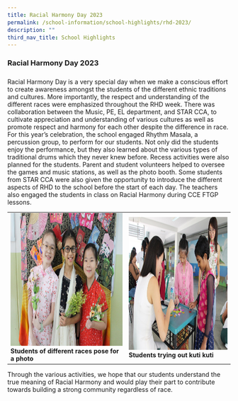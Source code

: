 ```yaml
---
title: Racial Harmony Day 2023
permalink: /school-information/school-highlights/rhd-2023/
description: ""
third_nav_title: School Highlights
---
```

### Racial Harmony Day 2023

##### 

Racial Harmony Day is a very special day when we make a conscious effort to create awareness amongst the students of the different ethnic traditions and cultures. More importantly, the respect and understanding of the different races were emphasized throughout the RHD week. There was collaboration between the Music, PE, EL department, and STAR CCA, to cultivate appreciation and understanding of various cultures as well as promote respect and harmony for each other despite the difference in race. For this year’s celebration, the school engaged Rhythm Masala, a percussion group, to perform for our students. Not only did the students enjoy the performance, but they also learned about the various types of traditional drums which they never knew before. Recess activities were also planned for the students. Parent and student volunteers helped to oversee the games and music stations, as well as the photo booth. Some students from STAR CCA were also given the opportunity to introduce the different aspects of RHD to the school before the start of each day. The teachers also engaged the students in class on Racial Harmony during CCE FTGP lessons. 

<table>
<tbody><tr>
		<td><img alt="p3ljifly01" src="/images/RHD%202023/students%20of%20different%20races%20pose%20for%20a%20photo.JPG" style="width:450px;height:300px;"><b>Students of different races pose for a photo</b></td>
		<td><img alt="p3ljifly02" src="/images/RHD%202023/students%20trying%20out%20kuti%20kuti.JPG" style="width:450px;height:300px;"><b>Students trying out kuti kuti</b></td>
</tr></tbody></table>

Through the various activities, we hope that our students understand the true meaning of Racial Harmony and would play their part to contribute towards building a strong community regardless of race.